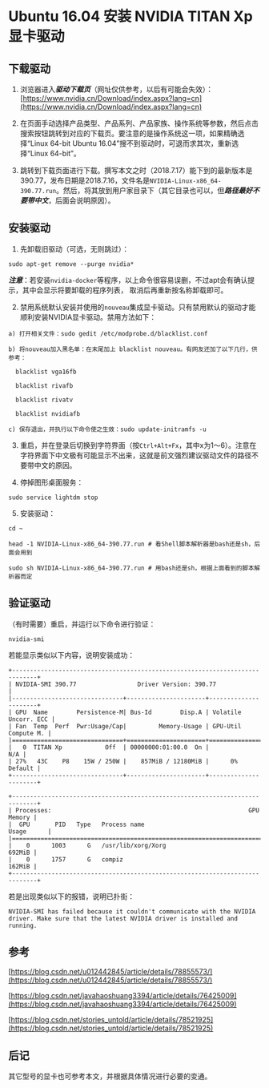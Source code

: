 <meta http-equiv="Content-Type" content="text/html; charset=utf-8">

# Ubuntu 16.04 安装 NVIDIA TITAN Xp 显卡驱动

## 下载驱动

1. 浏览器进入***驱动下载页***（网址仅供参考，以后有可能会失效）：[https://www.nvidia.cn/Download/index.aspx?lang=cn](https://www.nvidia.cn/Download/index.aspx?lang=cn)

2. 在页面手动选择产品类型、产品系列、产品家族、操作系统等参数，然后点击搜索按钮跳转到对应的下载页。要注意的是操作系统这一项，如果精确选择“Linux 64-bit Ubuntu 16.04”搜不到驱动时，可退而求其次，重新选择“Linux 64-bit”。

3. 跳转到下载页面进行下载。撰写本文之时（2018.7.17）能下到的最新版本是390.77，发布日期是2018.7.16，文件名是`NVIDIA-Linux-x86_64-390.77.run`。然后，将其放到用户家目录下（其它目录也可以，但***路径最好不要带中文***，后面会说明原因）。

## 安装驱动

1. 先卸载旧驱动（可选，无则跳过）：

```
sudo apt-get remove --purge nvidia*
```

***注意***：若安装`nvidia-docker`等程序，以上命令很容易误删，不过apt会有确认提示，其中会显示将要卸载的程序列表，
取消后再重新按名称卸载即可。

2. 禁用系统默认安装并使用的`nouveau`集成显卡驱动。只有禁用默认的驱动才能顺利安装NVIDIA显卡驱动。禁用方法如下：

```
a) 打开相关文件：sudo gedit /etc/modprobe.d/blacklist.conf

b) 将nouveau加入黑名单：在末尾加上 blacklist nouveau。有网友还加了以下几行，供参考：

  blacklist vga16fb

  blacklist rivafb

  blacklist rivatv

  blacklist nvidiafb

c) 保存退出，并执行以下命令使之生效：sudo update-initramfs -u
```

3. 重启，并在登录后切换到字符界面（按`Ctrl+Alt+Fx`，其中x为1～6）。注意在字符界面下中文极有可能显示不出来，这就是前文强烈建议驱动文件的路径不要带中文的原因。

4. 停掉图形桌面服务：

```
sudo service lightdm stop
```

5. 安装驱动：

```
cd ~

head -1 NVIDIA-Linux-x86_64-390.77.run # 看Shell脚本解析器是bash还是sh，后面会用到

sudo sh NVIDIA-Linux-x86_64-390.77.run # 用bash还是sh，根据上面看到的脚本解析器而定
```

## 验证驱动

（有时需要）重启，并运行以下命令进行验证：

```
nvidia-smi
```

若能显示类似以下内容，说明安装成功：

```
+-----------------------------------------------------------------------------+
| NVIDIA-SMI 390.77                 Driver Version: 390.77                    |
|-------------------------------+----------------------+----------------------+
| GPU  Name        Persistence-M| Bus-Id        Disp.A | Volatile Uncorr. ECC |
| Fan  Temp  Perf  Pwr:Usage/Cap|         Memory-Usage | GPU-Util  Compute M. |
|===============================+======================+======================|
|   0  TITAN Xp            Off  | 00000000:01:00.0  On |                  N/A |
| 27%   43C    P8    15W / 250W |    857MiB / 12180MiB |      0%      Default |
+-------------------------------+----------------------+----------------------+

+-----------------------------------------------------------------------------+
| Processes:                                                       GPU Memory |
|  GPU       PID   Type   Process name                             Usage      |
|=============================================================================|
|    0      1003      G   /usr/lib/xorg/Xorg                           692MiB |
|    0      1757      G   compiz                                       162MiB |
+-----------------------------------------------------------------------------+
```

若是出现类似以下的报错，说明已扑街：

```
NVIDIA-SMI has failed because it couldn't communicate with the NVIDIA driver. Make sure that the latest NVIDIA driver is installed and running.
```

## 参考

[https://blog.csdn.net/u012442845/article/details/78855573/](https://blog.csdn.net/u012442845/article/details/78855573/)

[https://blog.csdn.net/javahaoshuang3394/article/details/76425009](https://blog.csdn.net/javahaoshuang3394/article/details/76425009)

[https://blog.csdn.net/stories_untold/article/details/78521925](https://blog.csdn.net/stories_untold/article/details/78521925)

## 后记

其它型号的显卡也可参考本文，并根据具体情况进行必要的变通。

